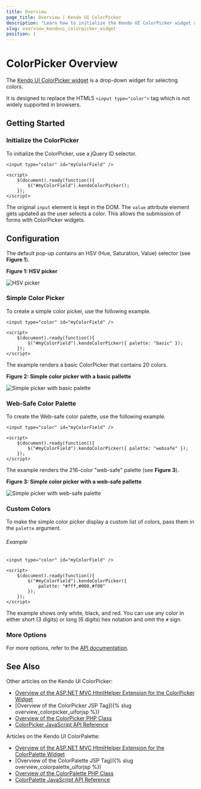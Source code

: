 ```yaml
---
title: Overview
page_title: Overview | Kendo UI ColorPicker
description: "Learn how to initialize the Kendo UI ColorPicker widget and configure its options."
slug: overview_kendoui_colorpicker_widget
position: 1
---
```


# ColorPicker Overview

The [Kendo UI ColorPicker widget](http://demos.telerik.com/kendo-ui/colorpicker/index) is a drop-down widget for selecting colors.

It is designed to replace the HTML5 `<input type="color">` tag which is not widely supported in browsers.

## Getting Started

### Initialize the ColorPicker

To initialize the ColorPicker, use a jQuery ID selector.

    <input type="color" id="myColorField" />

    <script>
        $(document).ready(function(){
            $("#myColorField").kendoColorPicker();
        });
    </script>

The original `input` element is kept in the DOM. The `value` attribute element gets updated as the user selects a color. This allows the submission of forms with ColorPicker widgets.

## Configuration

The default pop-up contains an HSV (Hue, Saturation, Value) selector (see **Figure 1**).

**Figure 1: HSV picker**

![HSV picker](hsv-dropdown.png)

### Simple Color Picker

To create a simple color picker, use the following example.

    <input type="color" id="myColorField" />

    <script>
        $(document).ready(function(){
            $("#myColorField").kendoColorPicker({ palette: "basic" });
        });
    </script>

The example renders a basic ColorPicker that contains 20 colors.

**Figure 2: Simple color picker with a basic pallette**

![Simple picker with basic palette](simple-basic.png)

### Web-Safe Color Palette

To create the Web-safe color palette, use the following example.

    <input type="color" id="myColorField" />

    <script>
        $(document).ready(function(){
            $("#myColorField").kendoColorPicker({ palette: "websafe" });
        });
    </script>

The example renders the 216-color "web-safe" palette (see **Figure 3**).

**Figure 3: Simple color picker with a web-safe pallette**

![Simple picker with web-safe palette](simple-web.png)

### Custom Colors

To make the simple color picker display a custom list of colors, pass them in the `palette` argument.

###### Example

    <input type="color" id="myColorField" />

    <script>
        $(document).ready(function(){
            $("#myColorField").kendoColorPicker({
                palette: "#fff,#000,#f00"
            });
        });
    </script>

The example shows only white, black, and red. You can use any color in either short (3 digits) or long (6 digits) hex notation and omit the `#` sign.

### More Options

For more options, refer to the [API documentation](/api/javascript/color).

## See Also

Other articles on the Kendo UI ColorPicker:

* [Overview of the ASP.NET MVC HtmlHelper Extension for the ColorPicker Widget](http://docs.telerik.com/aspnet-mvc/helpers/colorpicker/overview)
* [Overview of the ColorPicker JSP Tag]({% slug overview_colorpicker_uiforjsp %})
* [Overview of the ColorPicker PHP Class](/php/widgets/colorpicker/overview)
* [ColorPicker JavaScript API Reference](/api/javascript/ui/colorpicker)

Articles on the Kendo UI ColorPalette:

* [Overview of the ASP.NET MVC HtmlHelper Extension for the ColorPalette Widget](http://docs.telerik.com/aspnet-mvc/helpers/colorpalette/overview)
* [Overview of the ColorPalette JSP Tag]({% slug overview_colorpalette_uiforjsp %})
* [Overview of the ColorPalette PHP Class](/php/widgets/colorpalette/overview)
* [ColorPalette JavaScript API Reference](/api/javascript/ui/colorpalette)
